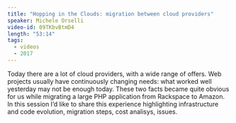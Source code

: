 ```yaml
---
title: "Hopping in the Clouds: migration between cloud providers"
speaker: Michele Orselli
video-id: 09TKbvBtmD4
length: "53:14"
tags:
  - videos
  - 2017
---
```


Today there are a lot of cloud providers, with a wide range of offers. Web projects usually have continuously changing needs: what worked well yesterday may not be enough today. These two facts became quite obvious for us while migrating a large PHP application from Rackspace to Amazon. In this session I’d like to share this experience highlighting infrastructure and code evolution, migration steps, cost analisys, issues.

